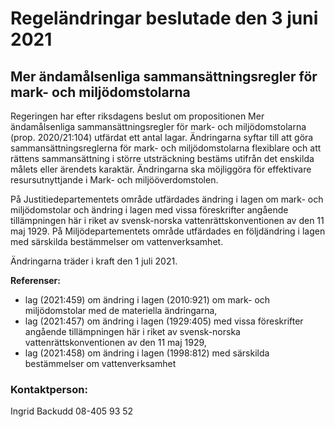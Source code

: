 # Regeländringar beslutade den 3 juni 2021

## Mer ändamålsenliga sammansättningsregler för mark- och miljödomstolarna

Regeringen har efter riksdagens beslut om propositionen Mer ändamålsenliga sammansättningsregler för mark- och miljödomstolarna (prop. 2020/21:104) utfärdat ett antal lagar. Ändringarna syftar till att göra sammansättningsreglerna för mark- och miljödomstolarna flexiblare och att rättens sammansättning i större utsträckning bestäms utifrån det enskilda målets eller ärendets karaktär. Ändringarna ska möjliggöra för effektivare resursutnyttjande i Mark- och miljööverdomstolen.

På Justitiedepartementets område utfärdades ändring i lagen om mark- och miljödomstolar och ändring i lagen med vissa föreskrifter angående tillämpningen här i riket av svensk-norska vattenrättskonventionen av den 11 maj 1929. På Miljödepartementets område utfärdades en följdändring i lagen med särskilda bestämmelser om vattenverksamhet.

Ändringarna träder i kraft den 1 juli 2021.

**Referenser:**

* lag (2021:459) om ändring i lagen (2010:921) om mark- och miljödomstolar med de materiella ändringarna,
* lag (2021:457) om ändring i lagen (1929:405) med vissa föreskrifter angående tillämpningen här i riket av svensk-norska vattenrättskonventionen av den 11 maj 1929,
* lag (2021:458) om ändring i lagen (1998:812) med särskilda bestämmelser om vattenverksamhet

### Kontaktperson:

Ingrid Backudd 08-405 93 52

